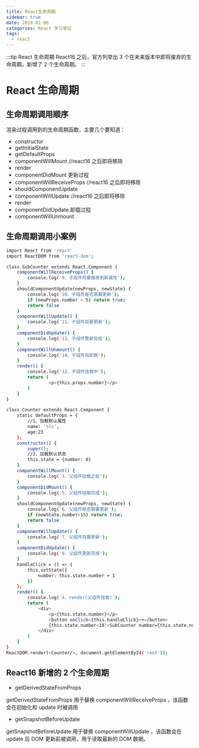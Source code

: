 ```yaml
---
title: React生命周期
sidebar: true
date: 2019-02-06
categories: React 学习笔记
tags:
  - react
---
```


:::tip
React 生命周期 React16 之后，官方列举出 3 个在未来版本中即将废弃的生命周期，新增了 2 个生命周期。
:::

<!-- more -->

# React 生命周期

## 生命周期调用顺序

渲染过程调用到的生命周期函数，主要几个要知道：

- constructor
- getInitialState
- getDefaultProps
- componentWillMount //react16 之后即将移除
- render
- componentDidMount
  更新过程
- componentWillReceiveProps //react16 之后即将移除
- shouldComponentUpdate
- componentWillUpdate //react16 之后即将移除
- render
- componentDidUpdate
  卸载过程
- componentWillUnmount

## 生命周期调用小案例

```bash
import React from 'react'
import ReactDOM from 'react-dom';

class SubCounter extends React.Component {
    componentWillReceiveProps() {
        console.log('9、子组件将要接收到新属性');
    }
    shouldComponentUpdate(newProps, newState) {
        console.log('10、子组件是否需要更新');
        if (newProps.number < 5) return true;
        return false
    }
    componentWillUpdate() {
        console.log('11、子组件将要更新');
    }
    componentDidUpdate() {
        console.log('13、子组件更新完成');
    }
    componentWillUnmount() {
        console.log('14、子组件将卸载');
    }
    render() {
        console.log('12、子组件挂载中');
        return (
                <p>{this.props.number}</p>
        )
    }
}

class Counter extends React.Component {
    static defaultProps = {
        //1、加载默认属性
        name: 'sls',
        age:23
    };
    constructor() {
        super();
        //2、加载默认状态
        this.state = {number: 0}
    }
    componentWillMount() {
        console.log('3、父组件挂载之前');
    }
    componentDidMount() {
        console.log('5、父组件挂载完成');
    }
    shouldComponentUpdate(newProps, newState) {
        console.log('6、父组件是否需要更新');
        if (newState.number<15) return true;
        return false
    }
    componentWillUpdate() {
        console.log('7、父组件将要更新');
    }
    componentDidUpdate() {
        console.log('8、父组件更新完成');
    }
    handleClick = () => {
        this.setState({
            number: this.state.number + 1
        })
    };
    render() {
        console.log('4、render(父组件挂载)');
        return (
            <div>
                <p>{this.state.number}</p>
                <button onClick={this.handleClick}>+</button>
                {this.state.number<10?<SubCounter number={this.state.number}/>:null}
            </div>
        )
    }
}
ReactDOM.render(<Counter/>, document.getElementById('root'));
```

## React16 新增的 2 个生命周期

- getDerivedStateFromProps

getDerivedStateFromProps 用于替换 componentWillReceiveProps ，该函数会在初始化和 update 时被调用

- getSnapshotBeforeUpdate

getSnapshotBeforeUpdate 用于替换 componentWillUpdate ，该函数会在 update 后 DOM 更新前被调用，用于读取最新的 DOM 数据。

<Valine></Valine>
